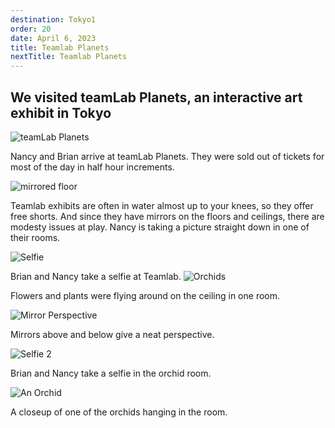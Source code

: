 ```yaml
---
destination: Tokyo1
order: 20
date: April 6, 2023
title: Teamlab Planets
nextTitle: Teamlab Planets
---
```


## We visited teamLab Planets, an interactive art exhibit in Tokyo

![teamLab Planets](/assets/tokyo1/PXL_20230406_025214132-1681390403632.jpg)

Nancy and Brian arrive at teamLab Planets. They were sold out of tickets for most of the day in half hour increments.

![mirrored floor](/assets/tokyo1/PXL_20230406_033433907.MP-1681390524345.jpg)

Teamlab exhibits are often in water almost up to your knees, so they offer free shorts. And since they have mirrors on the floors and ceilings, there are modesty issues at play. Nancy is taking a picture straight down in one of their rooms.

![Selfie](/assets/tokyo1/PXL_20230406_033945352.MP.jpg)

Brian and Nancy take a selfie at Teamlab.
![Orchids](/assets/tokyo1/PXL_20230406_041953300.MP.jpg)

Flowers and plants were flying around on the ceiling in one room.

![Mirror Perspective](/assets/tokyo1/PXL_20230406_043624323.jpg)

Mirrors above and below give a neat perspective.

![Selfie 2](/assets/tokyo1/PXL_20230406_043738992.jpg)

Brian and Nancy take a selfie in the orchid room.

![An Orchid](/assets/tokyo1/PXL_20230406_044045125.jpg)

A closeup of one of the orchids hanging in the room.
